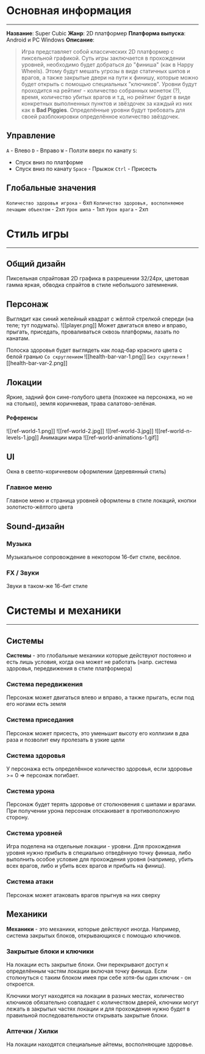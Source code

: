 # Основная информация
---
**Название**: Super Cubic
**Жанр**: 2D платформер
**Платформа выпуска**: Android и PC Windows
**Описание**:
> Игра представляет собой классических 2D платформер с пиксельной графикой. Суть игры заключается в прохождении уровней, необходимо будет добраться до "финиша" (как в Happy Wheels). Этому будут мешать угрозы в виде статичных шипов и врагов, а также закрытые двери на пути к финишу, которые можно будет открыть с помощью специальных "ключиков". Уровни будут проходится на рейтинг - количество собранных монеток (?), время, количество убитых врагов и т.д, но рейтинг будет в виде конкретных выполненных пунктов и звёздочек за каждый из них как в **Bad Piggies**. Определённые уровни будут требовать для своей разблокировки определённое количество звёздочек.
## Управление
`A` - Влево
`D` - Вправо
`W` - Ползти вверх по канату
`S`:
- Спуск вниз по платформе
- Спуск вниз по канату
`Space` - Прыжок
`Ctrl` - Присесть
## Глобальные значения
`Количество здоровья игрока` - 6хп
`Количество здоровья, восполняемое лечащим объектом` - 2хп
`Урон шипа` - 1хп
`Урон врага` - 2хп

# Стиль игры
---
## Общий дизайн
Пиксельная спрайтовая 2D графика в разрешении 32/24px, цветовая гамма яркая, обводка спрайтов в стиле небольшого затемнения.
## Персонаж
Выглядит как синий желейный квадрат с жёлтой стрелкой спереди (на теле; тут подумать).
![[player.png]]
Может двигаться влево и вправо, прыгать, приседать, проваливаться сквозь платформы, лазать по канатам.

Полоска здоровья будет выглядеть как лоад-бар красного цвета с белой гранью
`Со скруглением`
![[health-bar-var-1.png]]
`Без скругления`
![[health-bar-var-2.png]]
## Локации
Яркие, задний фон сине-голубого цвета (похожее на персонажа, но не на столько), земля коричневая, трава салатово-зелёная.
#### Референсы
![[ref-world-1.png]]
![[ref-world-2.jpg]]
![[ref-world-3.jpg]]
![[ref-world-n-levels-1.jpg]]
Анимации мира
![[ref-world-animations-1.gif]]
## UI
Окна в светло-коричневом оформлении (деревянный стиль)
### Главное меню
Главное меню и страница уровней оформлены в стиле локаций, кнопки золотисто-жёлтого цвета
## Sound-дизайн
### Музыка
Музыкальное сопровождение в некотором 16-бит стиле, весёлое.
### FX / Звуки
Звуки в таком-же 16-бит стиле

# Системы и механики
---
## Системы
**Системы** - это глобальные механики которые действуют постоянно и есть лишь условия, когда она может не работать (напр. система здоровья, передвижения в стиле платформера)
### Система передвижения
Персонаж может двигаться влево и вправо, а также прыгать, если под его ногами есть земля
### Система приседания
Персонаж может присесть, это уменьшит высоту его коллизии в два раза и позволит ему пролезать в узкие щели
### Система здоровья
У персонажа есть определённое количество здоровья, если здоровье >= 0 => персонаж погибает.
### Система урона
Персонаж будет терять здоровье от столкновения с шипами и врагами. При получении урона персонаж отскакивает в противоположную сторону.
### Система уровней
Игра поделена на отдельные локации - уровни. Для прохождения уровня нужно прибыть в специально отведённую точку финиша, либо выполнить особое условие для прохождения уровня (например, убить всех врагов, либо и убить всех врагов и прибыть на финиш).
### Система атаки
Персонаж может атаковать врагов прыгнув на них сверху

## Механики
**Механики** - это механики, которые действуют иногда. Например, система закрытых блоков, открывающихся с помощью ключиков.
### Закрытые блоки и ключики
На локации есть закрытые блоки. Они перекрывают доступ к определённым частям локации включая точку финиша. Если столкнуться с таким блоком имея при себе хотя-бы один ключик - он откроется.

Ключики могут находятся на локации в разных местах, количество ключиков обязательно совпадает с количеством дверей, ключики могут лежать в закрытых частях локации и для прохождения нужно будет в правильной последовательности открывать закрытые блоки.
### Аптечки / Хилки
На локации находятся специальные айтемы, восполняющие здоровье.

